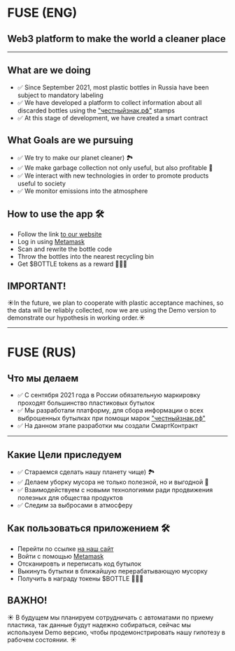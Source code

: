# FUSE (ENG)

## Web3 platform to make the world a cleaner place

---

## What are we doing

- ✅ Since September 2021, most plastic bottles in Russia have been subject to mandatory labeling
- ✅ We have developed a platform to collect information about all discarded bottles using the ["честныйзнак.рф"](http://честныйзнак.рф) stamps
- ✅ At this stage of development, we have created a smart contract

## What Goals are we pursuing

- ✅ We try to make our planet cleaner) 🏞️
- ✅ We make garbage collection not only useful, but also profitable 🙏
- ✅ We interact with new technologies in order to promote products useful to society
- ✅ We monitor emissions into the atmosphere

## How to use the app 🛠️

- Follow the link [to our website](https://turbokirichenko.github.io/fuse)
- Log in using [Metamask](https://metamask.io)
- Scan and rewrite the bottle code
- Throw the bottles into the nearest recycling bin
- Get $BOTTLE tokens as a reward 🎁🎁🎁

## IMPORTANT!

☀️In the future, we plan to cooperate with plastic acceptance machines, so the data will be reliably collected, now we are using the Demo version to demonstrate our hypothesis in working order.☀️

---

# FUSE (RUS)

## Что мы делаем

- ✅ С сентября 2021 года в России обязательную маркировку проходят большинство пластиковых бутылок
- ✅ Мы разработали платформу, для сбора информации о всех выброшенных бутылках при помощи марок ["честныйзнак.рф"](http://честныйзнак.рф)
- ✅ На данном этапе разработки мы создали СмартКонтракт

---

## Какие Цели приследуем

- ✅ Стараемся сделать нашу планету чище) 🏞️
- ✅ Делаем уборку мусора не только полезной, но и выгодной 🙏
- ✅ Взаимодействуем с новыми технологиями ради продвижения полезных для общества продуктов
- ✅ Следим за выбросами в атмосферу

## Как пользоваться приложением 🛠️

- Перейти по ссылке [на наш сайт](https://turbokirichenko.github.io/fuse)
- Войти с помощью [Metamask](metamask.io)
- Отсканировть и переписать код бутылок
- Выкинуть бутылки в ближайшую перерабатывающую мусорку
- Получить в награду токены $BOTTLE 🎁🎁🎁

## ВАЖНО!

☀️ В будущем мы планируем сотрудничать с автоматами по приему пластика, так данные будут надежно собираться, сейчас мы используем Demo версию, чтобы продемонстрировать нашу гипотезу в рабочем состоянии. ☀️
